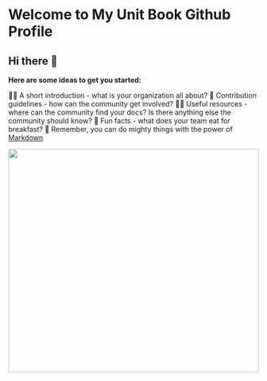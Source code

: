 # Welcome to My Unit Book Github Profile

## Hi there 👋

**Here are some ideas to get you started:**

🙋‍♀️ A short introduction - what is your organization all about?
🌈 Contribution guidelines - how can the community get involved?
👩‍💻 Useful resources - where can the community find your docs? Is there anything else the community should know?
🍿 Fun facts - what does your team eat for breakfast?
🧙 Remember, you can do mighty things with the power of [Markdown](https://docs.github.com/github/writing-on-github/getting-started-with-writing-and-formatting-on-github/basic-writing-and-formatting-syntax)

<img src="https://camo.githubusercontent.com/e47fbfec340b66cba35451bcf52d8ea0f9c43195c0a57ecc3cee72ea623c8b1c/68747470733a2f2f7777772e6d79756e6974626f6f6b2e636f6d2f7075626c69632f7372632f6c6974746c652d6769726c2e6a7067" height="450px" width="100%">
